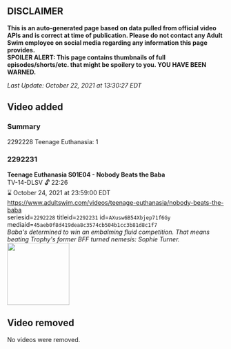 ## DISCLAIMER
**This is an auto-generated page based on data pulled from official video APIs and is correct at time of publication. Please do not contact any Adult Swim employee on social media regarding any information this page provides.**  
**SPOILER ALERT: This page contains thumbnails of full episodes/shorts/etc. that might be spoilery to you. YOU HAVE BEEN WARNED.**  

_Last Update: October 22, 2021 at 13:30:27 EDT_
## Video added
### Summary
2292228 Teenage Euthanasia: 1  
### 2292231
**Teenage Euthanasia S01E04 - Nobody Beats the Baba**  
TV-14-DLSV 🔓 22:26  
⌛ October 24, 2021 at 23:59:00 EDT  
https://www.adultswim.com/videos/teenage-euthanasia/nobody-beats-the-baba  
seriesid=`2292228` titleid=`2292231` id=`AXusw6B54Xbjep71f6Gy` mediaid=`45aeb0f8d419dea8c3574cb504b1cc3b81d8c1f7`  
_Baba's determined to win an embalming fluid competition. That means beating Trophy's former BFF turned nemesis: Sophie Turner._  
<a href="https://media.cdn.adultswim.com/uploads/20210903/thumbnails/2_21931344444-TeenageEuthanasia_103_NobodyBeatsTheBaba.png"><img src="https://media.cdn.adultswim.com/uploads/20210903/thumbnails/2_21931344444-TeenageEuthanasia_103_NobodyBeatsTheBaba.png" height="144px" /></a>
## Video removed
No videos were removed.  
